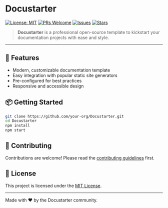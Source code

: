 # Docustarter

[![License: MIT](https://img.shields.io/badge/License-MIT-blue.svg)](LICENSE)
[![PRs Welcome](https://img.shields.io/badge/PRs-welcome-brightgreen.svg)](https://github.com/DevAnonitos/Docustarter/pulls)
[![Issues](https://img.shields.io/github/issues/DevAnonitos/Docustarter.svg?color=orange)](https://github.com/DevAnonitos/Docustarter/issues)
[![Stars](https://img.shields.io/github/stars/DevAnonitos/Docustarter?style=social)](https://github.com/DevAnonitos/Docustarter)

> **Docustarter** is a professional open-source template to kickstart your documentation projects with ease and style.

---

## 🚀 Features

- Modern, customizable documentation template
- Easy integration with popular static site generators
- Pre-configured for best practices
- Responsive and accessible design

## 📦 Getting Started

```bash
git clone https://github.com/your-org/Docustarter.git
cd Docustarter
npm install
npm start
```

## 🤝 Contributing

Contributions are welcome! Please read the [contributing guidelines](CONTRIBUTING.md) first.

## 📄 License

This project is licensed under the [MIT License](LICENSE).

---

Made with ❤️ by the Docustarter community.
